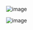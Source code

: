![image](https://user-images.githubusercontent.com/94215854/142974175-60b3ea63-04ee-44aa-9615-3cdc9d82bfa4.png)

![image](https://user-images.githubusercontent.com/94215854/142974258-d9eae0ed-0217-4b5e-bf00-dfdf341834ce.png)

